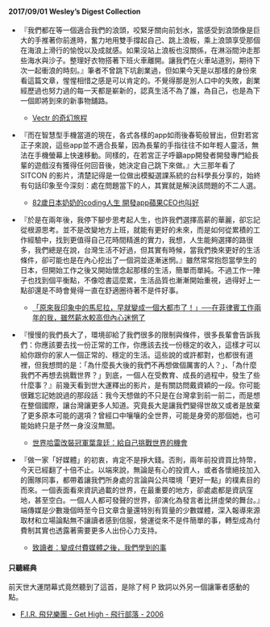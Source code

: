 #### 2017/09/01 Wesley’s Digest Collection

- 『我們都在等一個適合我們的浪頭，咬緊牙關向前划水，當感受到浪頭像是巨大的手推著你前進時，奮力地用雙手撐起自己、跳上浪板，乘上浪頭享受那個在海浪上滑行的愉悅以及成就感。如果沒站上浪板也沒關係，在淋浴間沖走那些海水與沙子。整理好衣物搭著下班火車離開。讓我們在火車站道別，期待下次一起衝浪的時刻。』筆者不曾跳下坑創業過，但如果今天是以那樣的身份來看這篇文章，惺惺相惜之感是可以肯定的。不覺得那是別人口中的失敗，創業經歷過也努力過的每一天都是嶄新的，認真生活不為了誰，為自己，也是為下一個即將到來的新事物舖路。
  - [Vectr 的奇幻旅程](https://medium.com/@yurenju/vectr-%E7%9A%84%E5%A5%87%E5%B9%BB%E6%97%85%E7%A8%8B-d0c934ea994a)
  
- 『而在智慧型手機當道的現在，各式各樣的app如雨後春筍般冒出，但對若宮正子來說，這些app並不適合長輩，因為長輩的手指往往不如年輕人靈活，無法在手機螢幕上快速移動。同樣的，在若宮正子呼籲app開發者開發專門給長輩的遊戲沒有獲得任何回音後，她決定自己跳下來做。』大三那年看了 SITCON 的影片，清楚記得是一位做出模擬選課系統的台科學長分享的，始終有句話印象至今深刻：處在問題當下的人，其實就是解決該問題的不二人選。
  - [82歲日本奶奶的coding人生 開發app蘋果CEO也叫好](https://dq.yam.com/post.php?id=8036)
  
- 『於是在兩年後，我停下腳步思考起人生，也許我們選擇高薪的華麗，卻忘記從根源思考。並不是改變地方上班，就能有更好的未來，而是如何從累積的工作經驗中，找到更值得自己花時間精進的實力，我想，人生能夠選擇的路很多，我們總是在說，台灣生活不好過，但其實有時候，當我們換來更好的生活條件，卻可能也是在內心挖出了一個洞並逐漸迷惘。』雖然常常抱怨當學生的日本，但開始工作之後又開始懷念起那樣的生活，簡單而單純。不過工作一陣子也找到個平衡點，不像唸書這麼累，生活品質也漸漸開始重視，過得好上一點卻還是不時會覺得一直在舒適圈待著不是件好事。
  - [「原來我印象中的馬尼拉，早就變成一個大都市了！」──在菲律賓工作兩年的我，雖然薪水較高但內心迷惘了](https://crossing.cw.com.tw/blogTopic.action?id=505&nid=8424&utm_source=Facebook&utm_medium=Social&utm_campaign=Daily)
  
- 『慢慢的我們長大了，環境卻給了我們很多的限制與條件，很多長輩會告訴我們：你應該要去找一份正常的工作，你應該去找一份穩定的收入，這樣才可以給你跟你的家人一個正常的、穩定的生活。這些說的或許都對，也都很有道裡，但我想問的是：「為什麼長大後的我們不再想做個厲害的人？」、「為什麼我們不再想去挑戰世界？」到底，一個人在受教育、成長的過程中，發生了些什麼事？』前幾天看到世大運釋出的影片，是有關訪問戴資穎的一段。你可能很難忘記她說過的那段話：我今天想做的不只是在台灣拿到前一前二，而是想在整個國際，讓台灣讓更多人知道。究竟長大是讓我們變得世故又或者是放棄了更多原本可能的選項？曾經口中嚷嚷的全世界，可能是身旁的那個她，也可能始終只是孑然一身沒沒無聞。
  - [世界哈雷改裝冠軍葉韋廷：給自己挑戰世界的機會](https://flipedu.parenting.com.tw/article/3654?utm_source=Flipedu.Line&utm_medium=social&utm_campaign=cp-l4-editor-170811)


- 『做一家「好媒體」的初衷，肯定不是掙大錢。否則，兩年前投資買比特幣，今天已經翻了十倍不止。以端來說，無論是有心的投資人，或者各懷絕技加入的團隊同事，都帶着讓我們所身處的言論與公共環境「更好一點」的樸素目的而來。一個表面看來資訊過載的世界，在最重要的地方，卻處處都是資訊窪地，甚至空白。一個人人都可發聲的世界，卻演化為發言者比拼虛榮的舞台。』端傳媒是少數幾個時至今日文章含量還特別有質量的少數媒體，深入報導來源取材和立場論點無不讓讀者感到信服，營運從來不是件簡單的事，轉型成為付費制其實也透露著需要更多人出份心力支持。
  - [致讀者：變成付費媒體之後，我們學到的事](https://theinitium.com/article/20170813-give-thanks/)





#### 只聽經典
前天世大運閉幕式竟然聽到了這首，是除了柯 P 致詞以外另一個讓筆者感動的點。
- [F.I.R. 飛兒樂團 - Get High - 飛行部落 - 2006](https://www.youtube.com/watch?v=s21p74kRpgs)